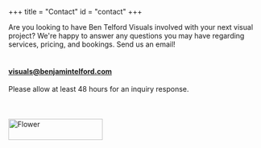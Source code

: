 +++
title = "Contact"
id = "contact"
+++

Are you looking to have Ben Telford Visuals involved with your next visual project? We're happy to answer any questions you may have regarding services, pricing, and bookings. Send us an email!
<br>
<br>
####  visuals@benjamintelford.com
Please allow at least 48 hours for an inquiry response.
<br>
<br>
<br>
<br>
<a href="https://prep.benjamintelford.com/"><img src="https://prep.benjamintelford.com/img/logo.png" style="width:187px; height:42px" title="White flower" alt="Flower"></a>

